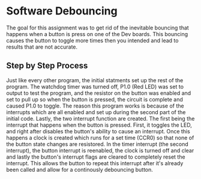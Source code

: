 # Software Debouncing
The goal for this assignment was to get rid of the inevitable bouncing that happens when a button is press on one of the Dev boards.  This bouncing causes the button to toggle more times then you intended and lead to results that are not accurate.  

## Step by Step Process
Just like every other program, the initial statments set up the rest of the program.  The watchdog timer was turned off, P1.0 (Red LED) was set to output to test the program, and the resistor on the button was enabled and set to pull up so when the button is pressed, the circuit is complete and caused P1.0 to toggle.  The reason this program works is because of the interrupts which are all enabled and set up during the second part of the initial code.  Lastly, the two interrupt function are created.  The first being the interrupt that happens when the button is pressed.  First, it toggles the LED, and right after disables the button's ability to cause an interrupt.  Once this happens a clock is created which runs for a set time (CCR0) so that none of the button state changes are resistored.  In the timer interrupt (the second interrupt), the button interrupt is reenabled, the clock is turned off and clear and lastly the button's interrupt flags are cleared to completely reset the interrupt.  This allows the button to repeat this interrupt after it's already been called and allow for a continously debouncing button.
